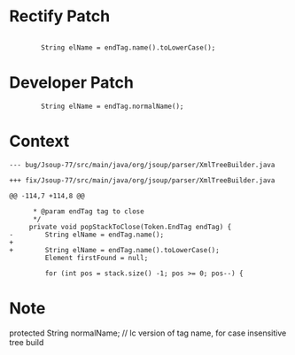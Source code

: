 # Rectify Patch

```

        String elName = endTag.name().toLowerCase();
```

# Developer Patch

```
        String elName = endTag.normalName();
```

# Context

```
--- bug/Jsoup-77/src/main/java/org/jsoup/parser/XmlTreeBuilder.java

+++ fix/Jsoup-77/src/main/java/org/jsoup/parser/XmlTreeBuilder.java

@@ -114,7 +114,8 @@

      * @param endTag tag to close
      */
     private void popStackToClose(Token.EndTag endTag) {
-        String elName = endTag.name();
+
+        String elName = endTag.name().toLowerCase();
         Element firstFound = null;
 
         for (int pos = stack.size() -1; pos >= 0; pos--) {
```

# Note

protected String normalName; // lc version of tag name, for case insensitive tree build